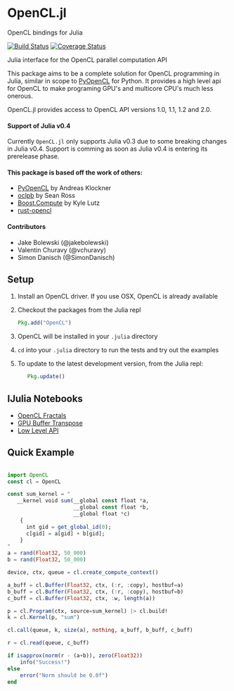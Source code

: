 # OpenCL.jl

OpenCL bindings for Julia

[![Build Status](https://travis-ci.org/JuliaGPU/OpenCL.jl.svg?branch=master)](https://travis-ci.org/JuliaGPU/OpenCL.jl?branch=master)
[![Coverage Status](https://img.shields.io/coveralls/JuliaGPU/OpenCL.jl.png)](https://coveralls.io/r/JuliaGPU/OpenCL.jl?branch=master)

Julia interface for the OpenCL parallel computation API

This package aims to be a complete solution for OpenCL programming in Julia, similar in scope to [PyOpenCL] for Python.
It provides a high level api for OpenCL to make programing GPU's and multicore CPU's much less onerous.

OpenCL.jl provides access to OpenCL API versions 1.0, 1.1, 1.2 and 2.0.

#### Support of Julia v0.4
Currently `OpenCL.jl` only supports Julia v0.3 due to some breaking changes in Julia v0.4. Support is comming as soon as Julia v0.4 is entering its prerelease phase. 

#### This package is based off the work of others:
  * [PyOpenCL] by Andreas Klockner
  * [oclpb]    by Sean Ross
  * [Boost.Compute] by Kyle Lutz
  * [rust-opencl]

[PyOpenCL]: http://mathema.tician.de/software/pyopencl/
[oclpb]: https://github.com/srossross/oclpb
[Boost.Compute]:https://github.com/kylelutz/compute
[rust-opencl]: https://github.com/luqmana/rust-opencl

#### Contributors
 * Jake Bolewski (@jakebolewski)
 * Valentin Churavy (@vchuravy)
 * Simon Danisch (@SimonDanisch)


## Setup
1. Install an OpenCL driver. If you use OSX, OpenCL is already available
2. Checkout the packages from the Julia repl

     ```julia
     Pkg.add("OpenCL")
     ```
     
3. OpenCL will be installed in your ``.julia`` directory
4. ``cd`` into your ``.julia`` directory to run the tests and try out the examples
5. To update to the latest development version, from the Julia repl:
      
      ```julia
         Pkg.update()
      ```

## IJulia Notebooks
  * [OpenCL Fractals]
  * [GPU Buffer Transpose]
  * [Low Level API]

[OpenCL Fractals]:http://nbviewer.ipython.org/7517923
[GPU Buffer Transpose]:http://nbviewer.ipython.org/7517952
[Low Level API]:http://nbviewer.ipython.org/7452048

## Quick Example

```julia

import OpenCL
const cl = OpenCL

const sum_kernel = "
   __kernel void sum(__global const float *a,
                     __global const float *b, 
                     __global float *c)
    {
      int gid = get_global_id(0);
      c[gid] = a[gid] + b[gid];
    }
"
a = rand(Float32, 50_000)
b = rand(Float32, 50_000)

device, ctx, queue = cl.create_compute_context()

a_buff = cl.Buffer(Float32, ctx, (:r, :copy), hostbuf=a)
b_buff = cl.Buffer(Float32, ctx, (:r, :copy), hostbuf=b)
c_buff = cl.Buffer(Float32, ctx, :w, length(a))

p = cl.Program(ctx, source=sum_kernel) |> cl.build!
k = cl.Kernel(p, "sum")

cl.call(queue, k, size(a), nothing, a_buff, b_buff, c_buff)

r = cl.read(queue, c_buff)

if isapprox(norm(r - (a+b)), zero(Float32))
    info("Success!")
else
    error("Norm should be 0.0f")
end
```
